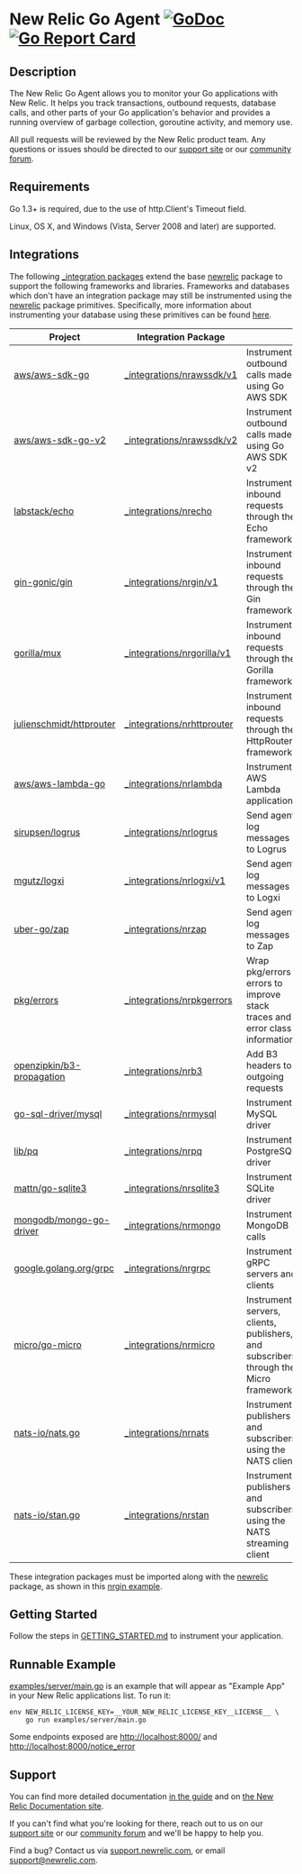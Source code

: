 # New Relic Go Agent [![GoDoc](https://godoc.org/github.com/newrelic/go-agent?status.svg)](https://godoc.org/github.com/newrelic/go-agent) [![Go Report Card](https://goreportcard.com/badge/github.com/newrelic/go-agent)](https://goreportcard.com/report/github.com/newrelic/go-agent)

## Description

The New Relic Go Agent allows you to monitor your Go applications with New
Relic.  It helps you track transactions, outbound requests, database calls, and
other parts of your Go application's behavior and provides a running overview of
garbage collection, goroutine activity, and memory use.

All pull requests will be reviewed by the New Relic product team. Any questions or issues should be directed to our [support
site](http://support.newrelic.com/) or our [community
forum](https://discuss.newrelic.com).

## Requirements

Go 1.3+ is required, due to the use of http.Client's Timeout field.

Linux, OS X, and Windows (Vista, Server 2008 and later) are supported.

## Integrations

The following [_integration packages](https://godoc.org/github.com/newrelic/go-agent/_integrations)
extend the base [newrelic](https://godoc.org/github.com/newrelic/go-agent) package
to support the following frameworks and libraries.
Frameworks and databases which don't have an integration package may still be
instrumented using the [newrelic](https://godoc.org/github.com/newrelic/go-agent)
package primitives.  Specifically, more information about instrumenting your database using
these primitives can be found
[here](https://github.com/newrelic/go-agent/blob/master/GUIDE.md#datastore-segments).

<!---
NOTE!  When updating the table below, be sure to update the docs site version too:
https://docs.newrelic.com/docs/agents/go-agent/get-started/go-agent-compatibility-requirements
-->

| Project | Integration Package |  |
| ------------- | ------------- | - |
| [aws/aws-sdk-go](https://github.com/aws/aws-sdk-go) | [_integrations/nrawssdk/v1](https://godoc.org/github.com/newrelic/go-agent/_integrations/nrawssdk/v1) | Instrument outbound calls made using Go AWS SDK |
| [aws/aws-sdk-go-v2](https://github.com/aws/aws-sdk-go-v2) | [_integrations/nrawssdk/v2](https://godoc.org/github.com/newrelic/go-agent/_integrations/nrawssdk/v2) | Instrument outbound calls made using Go AWS SDK v2 |
| [labstack/echo](https://github.com/labstack/echo) | [_integrations/nrecho](https://godoc.org/github.com/newrelic/go-agent/_integrations/nrecho) | Instrument inbound requests through the Echo framework |
| [gin-gonic/gin](https://github.com/gin-gonic/gin) | [_integrations/nrgin/v1](https://godoc.org/github.com/newrelic/go-agent/_integrations/nrgin/v1) | Instrument inbound requests through the Gin framework |
| [gorilla/mux](https://github.com/gorilla/mux) | [_integrations/nrgorilla/v1](https://godoc.org/github.com/newrelic/go-agent/_integrations/nrgorilla/v1) | Instrument inbound requests through the Gorilla framework |
| [julienschmidt/httprouter](https://github.com/julienschmidt/httprouter) | [_integrations/nrhttprouter](https://godoc.org/github.com/newrelic/go-agent/_integrations/nrhttprouter) | Instrument inbound requests through the HttpRouter framework |
| [aws/aws-lambda-go](https://github.com/aws/aws-lambda-go) | [_integrations/nrlambda](https://godoc.org/github.com/newrelic/go-agent/_integrations/nrlambda) | Instrument AWS Lambda applications |
| [sirupsen/logrus](https://github.com/sirupsen/logrus) | [_integrations/nrlogrus](https://godoc.org/github.com/newrelic/go-agent/_integrations/nrlogrus) | Send agent log messages to Logrus |
| [mgutz/logxi](https://github.com/mgutz/logxi) | [_integrations/nrlogxi/v1](https://godoc.org/github.com/newrelic/go-agent/_integrations/nrlogxi/v1) | Send agent log messages to Logxi |
| [uber-go/zap](https://github.com/uber-go/zap) | [_integrations/nrzap](https://godoc.org/github.com/newrelic/go-agent/_integrations/nrzap) | Send agent log messages to Zap |
| [pkg/errors](https://github.com/pkg/errors) | [_integrations/nrpkgerrors](https://godoc.org/github.com/newrelic/go-agent/_integrations/nrpkgerrors) | Wrap pkg/errors errors to improve stack traces and error class information |
| [openzipkin/b3-propagation](https://github.com/openzipkin/b3-propagation) | [_integrations/nrb3](https://godoc.org/github.com/newrelic/go-agent/_integrations/nrb3) | Add B3 headers to outgoing requests |
| [go-sql-driver/mysql](https://github.com/go-sql-driver/mysql) | [_integrations/nrmysql](https://godoc.org/github.com/newrelic/go-agent/_integrations/nrmysql) | Instrument MySQL driver |
| [lib/pq](https://github.com/lib/pq) | [_integrations/nrpq](https://godoc.org/github.com/newrelic/go-agent/_integrations/nrpq) | Instrument PostgreSQL driver |
| [mattn/go-sqlite3](https://github.com/mattn/go-sqlite3) | [_integrations/nrsqlite3](https://godoc.org/github.com/newrelic/go-agent/_integrations/nrsqlite3) | Instrument SQLite driver |
| [mongodb/mongo-go-driver](https://github.com/mongodb/mongo-go-driver) | [_integrations/nrmongo](https://godoc.org/github.com/newrelic/go-agent/_integrations/nrmongo) | Instrument MongoDB calls |
| [google.golang.org/grpc](https://github.com/grpc/grpc-go) | [_integrations/nrgrpc](https://godoc.org/github.com/newrelic/go-agent/_integrations/nrgrpc) | Instrument gRPC servers and clients |
| [micro/go-micro](https://github.com/micro/go-micro) | [_integrations/nrmicro](https://godoc.org/github.com/newrelic/go-agent/_integrations/nrmicro) | Instrument servers, clients, publishers, and subscribers through the Micro framework |
| [nats-io/nats.go](https://github.com/nats-io/nats.go) | [_integrations/nrnats](https://godoc.org/github.com/newrelic/go-agent/_integrations/nrnats) | Instrument publishers and subscribers using the NATS client |
| [nats-io/stan.go](https://github.com/nats-io/stan.go) | [_integrations/nrstan](https://godoc.org/github.com/newrelic/go-agent/_integrations/nrstan) | Instrument publishers and subscribers using the NATS streaming client |


These integration packages must be imported along
with the [newrelic](https://godoc.org/github.com/newrelic/go-agent) package, as shown in this
[nrgin example](https://github.com/newrelic/go-agent/blob/master/_integrations/nrgin/v1/example/main.go).

## Getting Started

Follow the steps in [GETTING_STARTED.md](GETTING_STARTED.md) to instrument your
application.

## Runnable Example

[examples/server/main.go](./examples/server/main.go) is an example that will
appear as "Example App" in your New Relic applications list.  To run it:

```
env NEW_RELIC_LICENSE_KEY=__YOUR_NEW_RELIC_LICENSE_KEY__LICENSE__ \
    go run examples/server/main.go
```

Some endpoints exposed are [http://localhost:8000/](http://localhost:8000/)
and [http://localhost:8000/notice_error](http://localhost:8000/notice_error)

## Support

You can find more detailed documentation [in the guide](GUIDE.md) and on
[the New Relic Documentation site](https://docs.newrelic.com/docs/agents/go-agent).

If you can't find what you're looking for there, reach out to us on our [support
site](http://support.newrelic.com/) or our [community
forum](https://discuss.newrelic.com) and we'll be happy to help you.

Find a bug?  Contact us via [support.newrelic.com](http://support.newrelic.com/),
or email support@newrelic.com.
